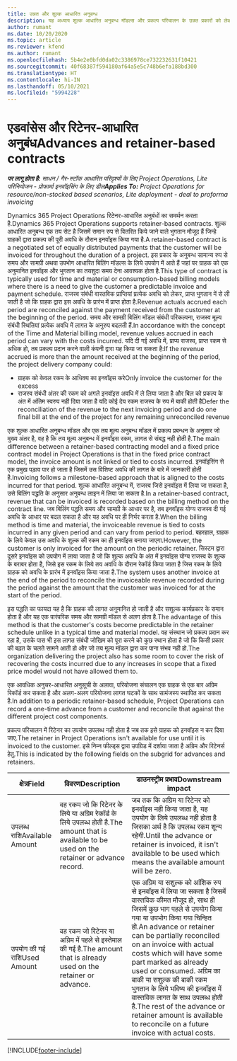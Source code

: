 ```yaml
---
title: उन्नत और शुल्क आधारित अनुबन्ध
description: यह अध्याय शुल्क आधारित अनुबन्ध मॉडल्स और प्रकल्प परिचालन के उन्नत प्रकारों को लेकर जानकारी प्रदान करता है.
author: rumant
ms.date: 10/20/2020
ms.topic: article
ms.reviewer: kfend
ms.author: rumant
ms.openlocfilehash: 5b4e2e0bfd0da02c3386978ce732232631f10421
ms.sourcegitcommit: 40f68387f594180af64a5e5c748b6efa188bd300
ms.translationtype: HT
ms.contentlocale: hi-IN
ms.lasthandoff: 05/10/2021
ms.locfileid: "5994228"
---
```

# <a name="advances-and-retainer-based-contracts"></a><span data-ttu-id="2aa42-103">एडवांसेस और रिटेनर-आधारित अनुबंध</span><span class="sxs-lookup"><span data-stu-id="2aa42-103">Advances and retainer-based contracts</span></span>


<span data-ttu-id="2aa42-104">_**पर लागू होता है:** साधन / गैर-स्टॉक आधारित परिदृश्यों के लिए Project Operations, Lite परिनियोजन - प्रोफार्मा इनवॉइसिंग के लिए डील_</span><span class="sxs-lookup"><span data-stu-id="2aa42-104">_**Applies To:** Project Operations for resource/non-stocked based scenarios, Lite deployment - deal to proforma invoicing_</span></span>

<span data-ttu-id="2aa42-105">Dynamics 365 Project Operations रिटेनर-आधारित अनुबंधों का समर्थन करता है.</span><span class="sxs-lookup"><span data-stu-id="2aa42-105">Dynamics 365 Project Operations supports retainer-based contracts.</span></span> <span data-ttu-id="2aa42-106">शुल्क आधारित अनुबन्ध एक तय सेट है जिसमें समान रुप से वितरित किये जाने वाले भुगतान मौजूद हैं जिन्हे ग्राहकों द्वारा प्रकल्प की पूरी अवधि के दौरान इनवॉइस किया गया है.</span><span class="sxs-lookup"><span data-stu-id="2aa42-106">A retainer-based contract is a negotiated set of equally distributed payments that the customer will be invoiced for throughout the duration of a project.</span></span> <span data-ttu-id="2aa42-107">इस प्रकार के अनुबन्ध सामान्य रुप से समय और सामग्री अथवा उपभोग आधारित बिलिंग मॉडल्स के लिये उपयोग में आते हैं जहां पर ग्राहक को एक अनुमानित इनवॉइस और भुगतान का तयशुदा समय देना आवश्यक होता है.</span><span class="sxs-lookup"><span data-stu-id="2aa42-107">This type of contract is typically used for time and material or consumption-based billing models where there is a need to give the customer a predictable invoice and payment schedule.</span></span> <span data-ttu-id="2aa42-108">राजस्व संबंधी वास्तविक प्राप्तियां प्रत्येक अवधि को लेकर, प्राप्त भुगतान में से ली जाती है जो कि ग्राहक द्वारा इस अवधि के प्रारंभ में प्राप्त होता है.</span><span class="sxs-lookup"><span data-stu-id="2aa42-108">Revenue actuals accrued each period are reconciled against the payment received from the customer at the beginning of the period.</span></span> <span data-ttu-id="2aa42-109">समय और सामग्री बिलिंग मॉडल संबंधी परिकल्पना, राजस्व मूल्य संबंधी स्थितियां प्रत्येक अवधि में लागत के अनुरुप बदलती हैं.</span><span class="sxs-lookup"><span data-stu-id="2aa42-109">In accordance with the concept of the Time and Material billing model, revenue values accrued in each period can vary with the costs incurred.</span></span> <span data-ttu-id="2aa42-110">यदि दी गई अवधि में, प्राप्य राजस्व, प्राप्त रकम से अधिक हो, तब प्रकल्प प्रदान करने वाली कंपनी द्वारा यह किया जा सकता है:</span><span class="sxs-lookup"><span data-stu-id="2aa42-110">If the revenue accrued is more than the amount received at the beginning of the period, the project delivery company could:</span></span>

- <span data-ttu-id="2aa42-111">ग्राहक को केवल रकम के आधिक्य का इनवॉइस करे</span><span class="sxs-lookup"><span data-stu-id="2aa42-111">Only invoice the customer for the excess</span></span> 
- <span data-ttu-id="2aa42-112">राजस्व संबंधी अंतर की रकम को अगले इनवॉइस अवधि में ले लिया जाता है और बिल को प्रकल्प के अंत में अंतिम स्वरुप नही दिया जाता है यदि कोई देय रकम राजस्व के रुप में बाकी होती है</span><span class="sxs-lookup"><span data-stu-id="2aa42-112">Defer the reconciliation of the revenue to the next invoicing period and do one final bill at the end of the project for any remaining unreconciled revenue</span></span>

<span data-ttu-id="2aa42-113">एक शुल्क आधारित अनुबन्ध मॉडल और एक तय मूल्य अनुबन्ध मॉडल में प्रकल्प प्रबन्धन के अनुसार जो मुख्य अंतर है, वह है कि तय मूल्य अनुबन्ध में इनवॉइस रकम, लागत से संबद्ध नही होती है.</span><span class="sxs-lookup"><span data-stu-id="2aa42-113">The main difference between a retainer-based contracting model and a fixed price contract model in Project Operations is that in the fixed price contract model, the invoice amount is not linked or tied to costs incurred.</span></span> <span data-ttu-id="2aa42-114">इनवॉइसिंग से एक प्रमुख पड़ाव पार हो जाता है जिसमें उस विशिष्ट अवधि की लागत के बारे में जानकारी होती है.</span><span class="sxs-lookup"><span data-stu-id="2aa42-114">Invoicing follows a milestone-based approach that is aligned to the costs incurred for that period.</span></span> <span data-ttu-id="2aa42-115">शुल्क आधारित अनुबन्ध में, राजस्व जिसे इनवॉइस में लिया जा सकता है, उसे बिलिंग पद्धति के अनुसार अनुबन्ध लाइन में लिया जा सकता है.</span><span class="sxs-lookup"><span data-stu-id="2aa42-115">In a retainer-based contract, revenue that can be invoiced is recorded based on the billing method on the contract line.</span></span> <span data-ttu-id="2aa42-116">जब बिलिंग पद्धति समय और सामग्री के आधार पर है, तब इनवॉइस योग्य राजस्व दी गई अवधि के आधार पर बदल सकता है और यह अवधि पर ही निर्भर करता है.</span><span class="sxs-lookup"><span data-stu-id="2aa42-116">When the billing method is time and material, the invoiceable revenue is tied to costs incurred in any given period and can vary from period to period.</span></span> <span data-ttu-id="2aa42-117">बहरहाल, ग्राहक के लिये केवल उस अवधि के शुल्क की रकम का ही इनवॉइस बनाया जाएगा.</span><span class="sxs-lookup"><span data-stu-id="2aa42-117">However, the customer is only invoiced for the amount on the periodic retainer.</span></span> <span data-ttu-id="2aa42-118">सिस्टम द्वारा दूसरे इनवॉइस को उपयोग में लाया जाता है जो कि शुल्क अवधि के अंत में इनवॉइस योग्य राजस्व के शुल्क के बराबर होता है, जिसे इस रकम के लिये तय अवधि के दौरान रेकॉर्ड किया जाता है जिस रकम के लिये ग्राहक को अवधि के प्रारंभ में इनवॉइस किया जाता है.</span><span class="sxs-lookup"><span data-stu-id="2aa42-118">The system uses another invoice at the end of the period to reconcile the invoiceable revenue recorded during the period against the amount that the customer was invoiced for at the start of the period.</span></span>

<span data-ttu-id="2aa42-119">इस पद्धति का फायदा यह है कि ग्राहक की लागत अनुमानित हो जाती है और सशुल्क कार्यप्रकार के समान होता है और यह एक पारंपरिक समय और सामग्री मॉडल से अलग होता है.</span><span class="sxs-lookup"><span data-stu-id="2aa42-119">The advantage of this method is that the customer's costs become predictable in the retainer schedule unlike in a typical time and material model.</span></span> <span data-ttu-id="2aa42-120">वह संस्थान जो प्रकल्प प्रदान कर रहा है, उसके पास भी इस लागत संबंधी जोखिम को पूरा करने को कुछ स्थान होता है जो कि किसी प्रकार की बढ़त के चलते सामने आती हो और जो तय मूल्य मॉडल द्वारा कर पाना संभव नही हो.</span><span class="sxs-lookup"><span data-stu-id="2aa42-120">The organization delivering the project also has some room to cover the risk of recovering the costs incurred due to any increases in scope that a fixed price model would not have allowed them to.</span></span>

<span data-ttu-id="2aa42-121">एक आवधिक अनुचर-आधारित अनुसूची के अलावा, परियोजना संचालन एक ग्राहक से एक बार अग्रिम रिकॉर्ड कर सकता है और अलग-अलग परियोजना लागत घटकों के साथ सामंजस्य स्थापित कर सकता है.</span><span class="sxs-lookup"><span data-stu-id="2aa42-121">In addition to a periodic retainer-based schedule, Project Operations can record a one-time advance from a customer and reconcile that against the different project cost components.</span></span>

<span data-ttu-id="2aa42-122">प्रकल्प परिचालन में रिटेनर का उपयोग उपलब्ध नही होता है जब तक इसे ग्राहक को इनवॉइस न कर दिया जाए.</span><span class="sxs-lookup"><span data-stu-id="2aa42-122">The retainer in Project Operations isn't available for use until it is invoiced to the customer.</span></span> <span data-ttu-id="2aa42-123">इसे निम्न फील्ड्स द्वारा उपग्रिड में दर्शाया जाता है अग्रिम और रिटेनर्स हेतु.</span><span class="sxs-lookup"><span data-stu-id="2aa42-123">This is indicated by the following fields on the subgrid for advances and retainers.</span></span>

| <span data-ttu-id="2aa42-124">क्षेत्र</span><span class="sxs-lookup"><span data-stu-id="2aa42-124">Field</span></span> | <span data-ttu-id="2aa42-125">विवरण</span><span class="sxs-lookup"><span data-stu-id="2aa42-125">Description</span></span> | <span data-ttu-id="2aa42-126">डाउनस्ट्रीम प्रभाव</span><span class="sxs-lookup"><span data-stu-id="2aa42-126">Downstream impact</span></span> |
| --- | --- | --- |
| <span data-ttu-id="2aa42-127">उपलब्ध राशि</span><span class="sxs-lookup"><span data-stu-id="2aa42-127">Available Amount</span></span> | <span data-ttu-id="2aa42-128">वह रकम जो कि रिटेनर के लिये या अग्रिम रेकॉर्ड के लिये उपलब्ध होती है.</span><span class="sxs-lookup"><span data-stu-id="2aa42-128">The amount that is available to be used on the retainer or advance record.</span></span> | <span data-ttu-id="2aa42-129">जब तक कि अग्रिम या रिटेनर को इनवॉइस नही किया जाता है, यह उपयोग के लिये उपलब्ध नही होता है जिसका अर्थ है कि उपलब्ध रकम शून्य रहेगी.</span><span class="sxs-lookup"><span data-stu-id="2aa42-129">Until the advance or retainer is invoiced, it isn't available to be used which means the available amount will be zero.</span></span> |
| <span data-ttu-id="2aa42-130">उपयोग की गई राशि</span><span class="sxs-lookup"><span data-stu-id="2aa42-130">Used Amount</span></span> | <span data-ttu-id="2aa42-131">वह रकम जो रिटेनर या अग्रिम में पहले से इस्तेमाल की गई है.</span><span class="sxs-lookup"><span data-stu-id="2aa42-131">The amount that is already used on the retainer or advance.</span></span> | <span data-ttu-id="2aa42-132">एक अग्रिम या सशुल्क को आंशिक रुप से इनवॉइस में लिया जा सकता है जिसमें वास्तविक कीमत मौजूद हो, साथ ही जिसमें कुछ भाग पहले से उपयोग किया गया या उपभोग किया गया चिन्हित हो.</span><span class="sxs-lookup"><span data-stu-id="2aa42-132">An advance or retainer can be partially reconciled on an invoice with actual costs which will have some part marked as already used or consumed.</span></span> <span data-ttu-id="2aa42-133">अग्रिम का बाकी या सशुल्क की बाकी रकम भुगतान के लिये भविष्य की इनवॉइस में वास्तविक लागत के साथ उपलब्ध होती है.</span><span class="sxs-lookup"><span data-stu-id="2aa42-133">The rest of the advance or retainer amount is available to reconcile on a future invoice with actual costs.</span></span> |


[!INCLUDE[footer-include](../../includes/footer-banner.md)]